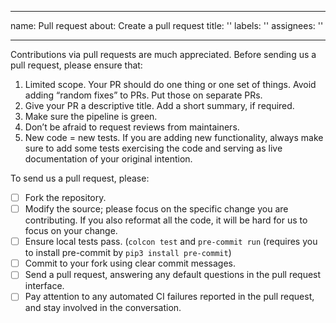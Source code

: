
---
name: Pull request
about: Create a pull request
title: ''
labels: ''
assignees: ''

---

Contributions via pull requests are much appreciated. Before sending us a pull request, please ensure that:

1. Limited scope. Your PR should do one thing or one set of things. Avoid adding “random fixes” to PRs. Put those on separate PRs.
2. Give your PR a descriptive title. Add a short summary, if required.
3. Make sure the pipeline is green.
4. Don’t be afraid to request reviews from maintainers.
5. New code = new tests. If you are adding new functionality, always make sure to add some tests exercising the code and serving as live documentation of your original intention.

To send us a pull request, please:

- [ ] Fork the repository.
- [ ] Modify the source; please focus on the specific change you are contributing. If you also reformat all the code, it will be hard for us to focus on your change.
- [ ] Ensure local tests pass. (`colcon test` and `pre-commit run` (requires you to install pre-commit by `pip3 install pre-commit`)
- [ ] Commit to your fork using clear commit messages.
- [ ] Send a pull request, answering any default questions in the pull request interface.
- [ ] Pay attention to any automated CI failures reported in the pull request, and stay involved in the conversation.
